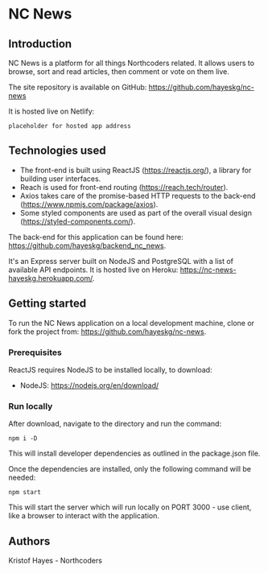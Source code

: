 
# NC News

## Introduction

NC News is a platform for all things Northcoders related. It allows users to browse, sort and read articles, then comment or vote on them live. 

The site repository is available on GitHub: https://github.com/hayeskg/nc-news 

It is hosted live on Netlify: 
```
placeholder for hosted app address
```

## Technologies used

* The front-end is built using ReactJS (https://reactjs.org/), a library for building user interfaces. 
* Reach is used for front-end routing (https://reach.tech/router).
* Axios takes care of the promise-based HTTP requests to the back-end (https://www.npmjs.com/package/axios). 
* Some styled components are used as part of the overall visual design (https://styled-components.com/).


The back-end for this application can be found here: https://github.com/hayeskg/backend_nc_news.

It's an Express server built on NodeJS and PostgreSQL with a list of available API endpoints. It is hosted live on Heroku: https://nc-news-hayeskg.herokuapp.com/.

## Getting started

To run the NC News application on a local development machine, clone or fork the project from: https://github.com/hayeskg/nc-news. 

### Prerequisites 

ReactJS requires NodeJS to be installed locally, to download:

* NodeJS: https://nodejs.org/en/download/ 

### Run locally

After download, navigate to the directory and run the command:
```
npm i -D
```
This will install developer dependencies as outlined in the package.json file.

Once the dependencies are installed, only the following command will be needed:
```
npm start
```
This will start the server which will run locally on PORT 3000 - use client, like a browser to interact with the application.

## Authors

Kristof Hayes - Northcoders